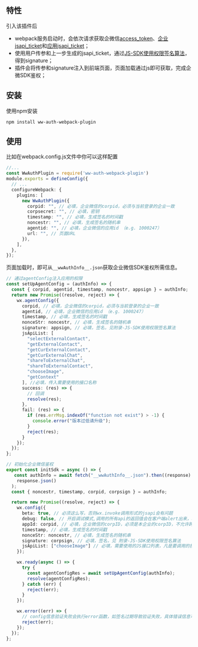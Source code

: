 ## 特性

引入该插件后
- webpack服务启动时，会依次请求获取企微信[access_token](https://developer.work.weixin.qq.com/document/path/91039)、[企业jsapi_ticket](https://developer.work.weixin.qq.com/document/path/90539#%E8%8E%B7%E5%8F%96%E4%BC%81%E4%B8%9A%E7%9A%84jsapi_ticket)和[应用jsapi_ticket](https://developer.work.weixin.qq.com/document/path/90539#%E8%8E%B7%E5%8F%96%E5%BA%94%E7%94%A8%E7%9A%84jsapi-ticket)；
- 使用用户传参和上一步生成的jsapi_ticket，通过[JS-SDK使用权限签名算法](https://developer.work.weixin.qq.com/document/path/90539)，得到signature；
- 插件会将传参和signature注入到前端页面，页面加载通过js即可获取，完成企微SDK鉴权；

## 安装

使用npm安装

```shell
npm install ww-auth-webpack-plugin
```

## 使用

比如在webpack.config.js文件中你可以这样配置

```ts
//...
const WwAuthPlugin = require('ww-auth-webpack-plugin')
module.exports = defineConfig({
  // ...
  configureWebpack: {
    plugins: [
      new WwAuthPlugin({
        corpid: "", // 必填，企业微信的corpid，必须与当前登录的企业一致
        corpsecret: "", // 必填，密钥
        timestamp: "", // 必填，生成签名的时间戳
        noncestr: "", // 必填，生成签名的随机串
        agentid: "", // 必填，企业微信的应用id （e.g. 1000247）
        url: "", // 页面URL
      }),
    ],
  },
});
```
页面加载时，即可从`__wwAuthInfo__.json`获取企业微信SDK鉴权所需信息。

```ts
// 通过agentConfig注入应用的权限
const setUpAgentConfig = (authInfo) => {
  const { corpid, agentid, timestamp, noncestr, appsign } = authInfo;
  return new Promise((resolve, reject) => {
    wx.agentConfig({
      corpid, // 必填，企业微信的corpid，必须与当前登录的企业一致
      agentid, // 必填，企业微信的应用id （e.g. 1000247）
      timestamp, // 必填，生成签名的时间戳
      nonceStr: noncestr, // 必填，生成签名的随机串
      signature: appsign, // 必填，签名，见附录-JS-SDK使用权限签名算法
      jsApiList: [
        "selectExternalContact",
        "getExternalContact",
        "getCurExternalContact",
        "getCurExternalChat",
        "shareToExternalChat",
        "shareToExternalContact",
        "chooseImage",
        "getContext"
      ], //必填，传入需要使用的接口名称
      success: (res) => {
        // 回调
        resolve(res);
      },
      fail: (res) => {
        if (res.errMsg.indexOf("function not exist") > -1) {
          console.error("版本过低请升级");
        }
        reject(res);
      }
    });
  });
};

// 初始化企业微信鉴权
export const initSdk = async () => {
   const authInfo = await fetch("__wwAuthInfo__.json").then((response) =>
    response.json()
  );
  const { noncestr, timestamp, corpid, corpsign } = authInfo;

  return new Promise((resolve, reject) => {
    wx.config({
      beta: true, // 必须这么写，否则wx.invoke调用形式的jsapi会有问题
      debug: false, // 开启调试模式,调用的所有api的返回值会在客户端alert出来，若要查看传入的参数，可以在pc端打开，参数信息会通过log打出，仅在pc端时才会打印。
      appId: corpid, // 必填，企业微信的corpID，必须是本企业的corpID，不允许跨企业使用
      timestamp, // 必填，生成签名的时间戳
      nonceStr: noncestr, // 必填，生成签名的随机串
      signature: corpsign, // 必填，签名，见 附录-JS-SDK使用权限签名算法
      jsApiList: ["chooseImage"] // 必填，需要使用的JS接口列表，凡是要调用的接口都需要传进来
    });

    wx.ready(async () => {
      try {
        const agentConfigRes = await setUpAgentConfig(authInfo);
        resolve(agentConfigRes);
      } catch (err) {
        reject(err);
      }
    });

    wx.error((err) => {
      // config信息验证失败会执行error函数，如签名过期导致验证失败，具体错误信息可以打开config的debug模式查看，也可以在返回的res参数中查看，对于SPA可以在这里更新签名。
      reject(err);
    });
  });
};
```

